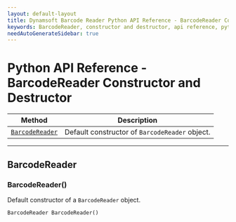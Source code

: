 ```yaml
---
layout: default-layout
title: Dynamsoft Barcode Reader Python API Reference - BarcodeReader Constructor and Destructor
keywords: BarcodeReader, constructor and destructor, api reference, python
needAutoGenerateSidebar: true
---
```


# Python API Reference - BarcodeReader Constructor and Destructor

  | Method               | Description |
  |----------------------|-------------|
  | [`BarcodeReader`](#barcodereader) | Default constructor of `BarcodeReader` object.|

---



## BarcodeReader

### BarcodeReader()

Default constructor of a `BarcodeReader` object.

```python
BarcodeReader BarcodeReader()
```
